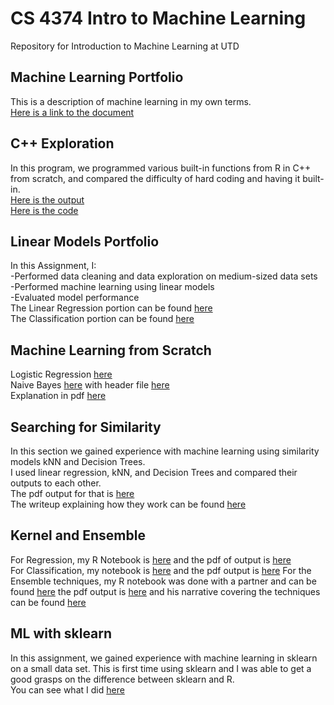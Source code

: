 # CS 4374 Intro to Machine Learning
Repository for Introduction to Machine Learning at UTD

## Machine Learning Portfolio
This is a description of machine learning in my own terms.  
[Here is a link to the document](https://github.com/SerratedGraph77/CS-4374-Intro-to-Machine-Learning/blob/main/Machine%20Learning%20Portfolio.pdf)

## C++ Exploration
In this program, we programmed various built-in functions from R in C++ from scratch, and compared the difficulty of hard coding and having it built-in.  
[Here is the output](https://github.com/SerratedGraph77/CS-4374-Intro-to-Machine-Learning/blob/main/Data%20Exploration.pdf)  
[Here is the code](https://github.com/SerratedGraph77/CS-4374-Intro-to-Machine-Learning/blob/main/DataExploration.cpp)  


## Linear Models Portfolio
In this Assignment, I:  
-Performed data cleaning and data exploration on medium-sized data sets  
-Performed machine learning using linear models  
-Evaluated model performance  
The Linear Regression portion can be found [here](https://github.com/SerratedGraph77/CS-4374-Intro-to-Machine-Learning/blob/main/Regression.pdf)  
The Classification portion can be found [here](https://github.com/SerratedGraph77/CS-4374-Intro-to-Machine-Learning/blob/main/Classification.pdf)  

## Machine Learning from Scratch
Logistic Regression [here](https://github.com/SerratedGraph77/CS-4374-Intro-to-Machine-Learning/blob/main/LogisticRegression.cpp)  
Naive Bayes [here](https://github.com/SerratedGraph77/CS-4374-Intro-to-Machine-Learning/blob/main/Naive_Bayes.cpp) with header file [here](https://github.com/SerratedGraph77/CS-4374-Intro-to-Machine-Learning/blob/main/Naive_Bayes.h)  
Explanation in pdf [here](https://github.com/SerratedGraph77/CS-4374-Intro-to-Machine-Learning/blob/main/ML%20Algorithms%20From%20Scratch.pdf)


## Searching for Similarity  
In this section we gained experience with machine learning using similarity models kNN and Decision Trees.  
I used linear regression, kNN, and Decision Trees and compared their outputs to each other.  
The pdf output for that is [here](https://github.com/SerratedGraph77/CS-4374-Intro-to-Machine-Learning/blob/main/Regression2%201.pdf)  
The writeup explaining how they work can be found [here](https://github.com/SerratedGraph77/CS-4374-Intro-to-Machine-Learning/blob/main/Searching%20for%20Similarity.pdf)  

  
  ## Kernel and Ensemble
  For Regression, my R Notebook is [here](https://github.com/SerratedGraph77/CS-4374-Intro-to-Machine-Learning/blob/main/Notebook1Regression.Rmd) and the pdf of output is [here](https://github.com/SerratedGraph77/CS-4374-Intro-to-Machine-Learning/blob/main/Notebook1Regression%201.pdf)  
  For Classification, my notebook is [here](https://github.com/SerratedGraph77/CS-4374-Intro-to-Machine-Learning/blob/main/Notebook2Classification.Rmd) and the pdf output is [here](https://github.com/SerratedGraph77/CS-4374-Intro-to-Machine-Learning/blob/main/Notebook2Classification.pdf)
  For the Ensemble techniques, my R notebook was done with a partner and can be found [here](https://github.com/SerratedGraph77/CS-4374-Intro-to-Machine-Learning/blob/main/Ensemble_techniques.Rmd) the pdf output is [here](https://github.com/SerratedGraph77/CS-4374-Intro-to-Machine-Learning/blob/main/6-Ensemble_techniques.pdf) and his narrative covering the techniques can be found [here](https://github.com/SerratedGraph77/CS-4374-Intro-to-Machine-Learning/blob/main/narrative.pdf)  
  
  ## ML with sklearn
  In this assignment, we gained experience with machine learning in sklearn on a small data set. This is first time using sklearn and I was able to get a good grasps on the difference between sklearn and R.  
  You can see what I did [here](https://github.com/SerratedGraph77/CS-4374-Intro-to-Machine-Learning/blob/main/ML%20with%20sklearn.ipynb%20-%20Colaboratory.pdf)
